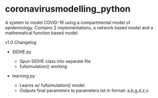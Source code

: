 # coronavirusmodelling_python

A system to model COVID-19 using a compartmental model of epidemiology.
Contains 2 implementations, a network based model and a mathematical function based model.

v1.0 Changelog

* SIDHE.py
  * Spun SIDHE class into separate file
  * fullsimulation() working

* learning.py 
  * Learns w/ fullsimulation() model
  * Outputs final parameters to parameters.txt in format: a,b,g,d,z,o
